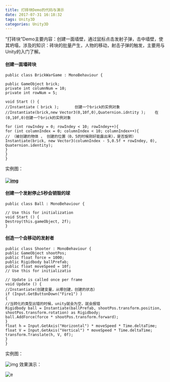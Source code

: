 ```yaml
---
title: 打砖块Demo的代码与演示
date: 2017-07-31 16:18:32
tags: Unity3D
categories: Unity3D
---
```


“打砖块”Demo主要内容：创建一面墙壁，通过鼠标点击发射子弹，击中墙壁，使其坍塌，涉及的知识：砖块的批量产生，人物的移动，射击子弹的触发，主要用与Unity的入门了解。

<!--more-->

#### 创建一面墙砖块

```
public class BrickWarGame : MonoBehaviour {

public GameObject brick;
private int columnNum = 10;
private int rowNum = 5;

void Start () {    
//Instantiate（ brick );       创建一个brick的实例对象
//Instantiate(brick,new Vector3(0,10f,0),Quaternion.idntity );    在(0,10f,0)创建一个brick的实例对象

for (int rowIndey = 0; rowIndey < 10; rowIndey++){
for (int columnIndex = 0; columnIndex < 10; columnIndex++){
// （被创建的物体 ， 创建的位置（0，5的时候刚好能露出来），是否旋转）
Instantiate(brick, new Vector3(columnIndex - 5,0.5f + rowIndey, 0), Quaternion.identity);
}
}
}
```

实例图：

#### [![img](http://yp.guohaonan.cn/unity/demo1brick.png)](http://yp.guohaonan.cn/unity/demo1brick.png)

#### 创建一个发射停止5秒会销毁的球

```
public class Ball : MonoBehaviour {

// Use this for initialization
void Start () {
Destroy(this.gameObject, 2f);
}
```

#### 创造一个会移动的发射者

```
public class Shooter : MonoBehaviour {
public GameObject shootPos;
public float force = 1000;
public Rigidbody ballPrefab;
public float moveSpeed = 10f;
// Use this for initializatio

// Update is called once per frame
void Update () {
//Instantiate(创建变量，从哪创建，创建的状态）
if (Input.GetButtonDown("Fire1") )
{
//当转化的类型出错的时候，unity就会为空，就会报错
Rigidbody ball = Instantiate(ballPrefab, shootPos.transform.position, shootPos.transform.rotation) as Rigidbody;
ball.AddForce(force * shootPos.transform.forward);
}
float h = Input.GetAxis("Horizontal") * moveSpeed * Time.deltaTime;
float V = Input.GetAxis("Vertical") * moveSpeed * Time.deltaTime;
transform.Translate(h, V, 0f);
}
}
```

实例图：

![img](http://yp.guohaonan.cn/unity/demo1shooter.png)
效果演示：

![e](http://yp.guohaonan.cn/unity/demo1%E6%89%93%E7%A0%96%E5%9D%973.gif)